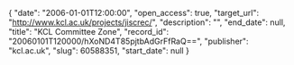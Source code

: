 {
  "date": "2006-01-01T12:00:00", 
  "open_access": true, 
  "target_url": "http://www.kcl.ac.uk/projects/jiscrec/", 
  "description": "", 
  "end_date": null, 
  "title": "KCL Committee Zone", 
  "record_id": "20060101T120000/hXoND4T85pjtbAdGrFfRaQ==", 
  "publisher": "kcl.ac.uk", 
  "slug": 60588351, 
  "start_date": null
}

